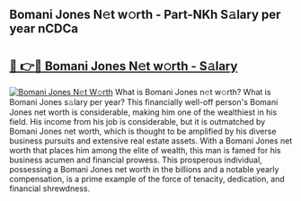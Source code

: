 ## Bomani Jones N𝚎t w𝚘rth - Part-NKh S𝚊lary per year nCDCa

# <h2><a href="http://gc26igy.nevu.top/?p=Bomani+Jones">🔗 👉🔴 Bomani Jones N𝚎t w𝚘rth - S𝚊lary</a></h2>

[![Bomani Jones N𝚎t W𝚘rth](https://i.imgur.com/Oavwk0R.jpeg)](http://gc26igy.nevu.top/?p=Bomani+Jones)
What is Bomani Jones n𝚎t w𝚘rth? What is Bomani Jones s𝚊lary per year?
This financially well-off person's Bomani Jones net worth is considerable, making him one of the wealthiest in his field. His income from his job is considerable, but it is outmatched by Bomani Jones net worth, which is thought to be amplified by his diverse business pursuits and extensive real estate assets. With a Bomani Jones net worth that places him among the elite of wealth, this man is famed for his business acumen and financial prowess. This prosperous individual, possessing a Bomani Jones net worth in the billions and a notable yearly compensation, is a prime example of the force of tenacity, dedication, and financial shrewdness.
